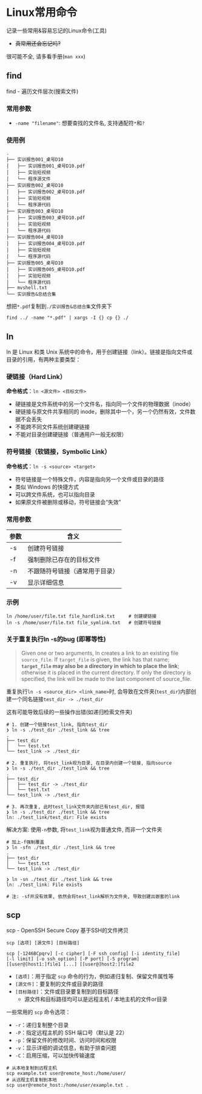 # Linux常用命令

记录一些常用&容易忘记的Linux命令(工具)

- ~~真常用还会忘记吗?~~ 

很可能不全, 请多看手册(`man xxx`)

## find

find - 遍历文件层次(搜索文件)

### **常用参数**

- `-name "filename"`: 想要查找的文件名, 支持通配符`*`和`?`



### **使用例**

```shell
.
├── 实训报告001_桌号D10
│   ├── 实训报告001_桌号D10.pdf
│   ├── 实验短视频
│   └── 程序源文件
├── 实训报告002_桌号D10
│   ├── 实训报告002_桌号D10.pdf
│   ├── 实验短视频
│   └── 程序源代码
├── 实训报告003_桌号D10
│   ├── 实训报告003_桌号D10.pdf
│   ├── 实验短视频
│   └── 程序源代码
├── 实训报告004_桌号D10
│   ├── 实训报告004_桌号D10.pdf
│   ├── 实验短视频
│   └── 程序源代码
├── 实训报告005_桌号D10
│   ├── 实训报告005_桌号D10.pdf
│   ├── 实验短视频
│   └── 程序源代码
├── mvshell.txt
└── 实训报告&总结合集
```

想把`*.pdf`复制到`./实训报告&总结合集`文件夹下

```shell
find ../ -name "*.pdf" | xargs -I {} cp {} ./
```

## ln

ln 是 Linux 和类 Unix 系统中的命令，用于创建链接（link）。链接是指向文件或目录的引用，有两种主要类型：

### 硬链接（Hard Link）

**命令格式**：`ln <源文件> <目标文件>`

- 硬链接是文件系统中的另一个文件名，指向同一个文件的物理数据（inode）
- 硬链接与原文件共享相同的 inode，删除其中一个，另一个仍然有效，文件数据不会丢失
- 不能跨不同文件系统创建硬链接
- 不能对目录创建硬链接（普通用户一般无权限）

###  符号链接（软链接，Symbolic Link）

**命令格式**：`ln -s <source> <target>`

- 符号链接是一个特殊文件，内容是指向另一个文件或目录的路径
- 类似 Windows 的快捷方式
- 可以跨文件系统，也可以指向目录
- 如果原文件被删除或移动，符号链接会“失效”

### 常用参数

| **参数** | **含义**                       |
| -------- | ------------------------------ |
| -s       | 创建符号链接                   |
| -f       | 强制删除已存在的目标文件       |
| -n       | 不跟随符号链接（通常用于目录） |
| -v       | 显示详细信息                   |

### **示例**

```shell
ln /home/user/file.txt file_hardlink.txt     # 创建硬链接
ln -s /home/user/file.txt file_symlink.txt   # 创建符号链接
```

### 关于重复执行ln -s的bug (即幂等性)
> Given one or two arguments, ln creates a link to an existing file `source_file`.  If `target_file` is given, the link has that name; **`target_file` may also be a directory in which to place the link**; otherwise it is placed in the current directory.  If only the directory is specified, the link will be made to the last component of source_file.

重复执行`ln -s <source_dir> <link_name>`时, 会导致在文件夹(`test_dir`)内部创建一个同名链接`test_dir -> ./test_dir`

这有可能导致后续的一些操作出错(如递归检索文件夹)

```shell
# 1. 创建一个链接test_link, 指向test_dir
❯ ln -s ./test_dir ./test_link && tree
.
├── test_dir
│   └── test.txt
└── test_link -> ./test_dir

# 2. 重复执行, 将test_link视为目录, 在目录内创建一个链接, 指向source
❯ ln -s ./test_dir ./test_link && tree
.
├── test_dir
│   ├── test_dir -> ./test_dir
│   └── test.txt
└── test_link -> ./test_dir

# 3. 再次重复, 此时test_link文件夹内部已有test_dir, 报错
❯ ln -s ./test_dir ./test_link && tree
ln: ./test_link/test_dir: File exists
```

解决方案: 使用`-n`参数, 将`test_link`视为普通文件, 而非一个文件夹

```shell
# 加上-f强制覆盖
❯ ln -sfn ./test_dir ./test_link && tree
.
├── test_dir
│   └── test.txt
└── test_link -> ./test_dir

❯ ln -sn ./test_dir ./test_link && tree
ln: ./test_link: File exists

# 注: -sf并没有效果, 依然会将test_link解析为文件夹, 导致创建出嵌套的link
```

## scp
scp - OpenSSH Secure Copy 基于SSH的文件拷贝
```shell
scp [选项] [源文件] [目标路径]

scp [-1246BCpqrv] [-c cipher] [-F ssh_config] [-i identity_file]
[-l limit] [-o ssh_option] [-P port] [-S program]
[[user@]host1:]file1 [...] [[user@]host2:]file2
```

- `[选项]`：用于指定 `scp` 命令的行为，例如递归复制、保留文件属性等
- `[源文件]`：要复制的文件或目录的路径
- `[目标路径]`：文件或目录要复制到的目标路径
  - 源文件和目标路径均可以是远程主机 / 本地主机的文件or目录

一些常用的 `scp` 命令选项：

- `-r`：递归复制整个目录
- `-P`：指定远程主机的 SSH 端口号（默认是 22）
- `-p`：保留文件的修改时间、访问时间和权限
- `-v`：显示详细的调试信息，有助于排查问题
- `-C`：启用压缩，可以加快传输速度

```shell
# 从本地复制到远程主机
scp example.txt user@remote_host:/home/user/
# 从远程主机复制到本地
scp user@remote_host:/home/user/example.txt .
```

